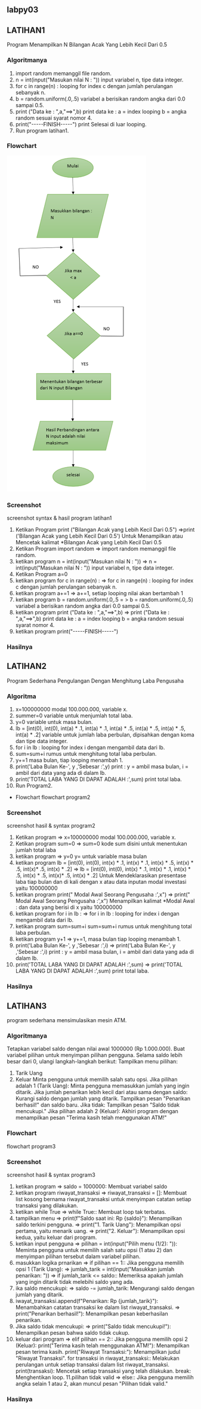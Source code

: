 ## labpy03
## LATIHAN1

Program Menampilkan N Bilangan Acak Yang Lebih Kecil Dari 0.5

### Algoritmanya
1. import random memanggil file random.
2. n = int(input("Masukan nilai N : ")) input variabel n, tipe data integer.
3. for c in range(n) : looping for index c dengan jumlah perulangan sebanyak n.
4. b = random.uniform(.0,.5) variabel a berisikan random angka dari 0.0 sampai 0.5.
5. print ("Data ke : ",a,"==>",b) print data ke : a = index looping b = angka random sesuai syarat nomor 4.
6. print("-----FINISH-----") print Selesai di luar looping.
7. Run program latihan1.

### Flowchart
  
![](<latihan1.png>)

### Screenshot
screenshot syntax & hasil program latihan1



1. Ketikan Program print ("Bilangan Acak yang Lebih Kecil Dari 0.5")
=>print ('Bilangan Acak yang Lebih Kecil Dari 0.5') Untuk Menampilkan atau Mencetak kalimat *Bilangan Acak yang Lebih Kecil Dari 0.5
2. Ketikan Program import random
=> import random memanggil file random.
3. ketikan program n = int(input("Masukan nilai N : "))
=> n = int(input("Masukan nilai N : ")) input variabel n, tipe data integer.
4. Ketikan Program a=0
5. ketikan program for c in range(n) :
=> for c in range(n) : looping for index c dengan jumlah perulangan sebanyak n.
6. ketikan program a+=1
=> a+=1, setiap looping nilai akan bertambah 1
7. ketikan program b = random.uniform(.0,.5
= > b = random.uniform(.0,.5) variabel a berisikan random angka dari 0.0 sampai 0.5.
8. ketikan program print ("Data ke : ",a,"==>",b)
=> print ("Data ke : ",a,"==>",b) print data ke : a = index looping b = angka random sesuai syarat nomor 4.
9. ketikan program print("-----FINISH-----")

### Hasilnya



## LATIHAN2

Program Sederhana Pengulangan Dengan Menghitung Laba Pengusaha

### Algoritma
1. x=100000000 modal 100.000.000, variable x.
2. summer=0 variable untuk menjumlah total laba.
3. y=0 variable untuk masa bulan.
4. lb = [int(0), int(0), int(a) * .1, int(a) * .1, int(a) * .5, int(a) * .5, int(a) * .5, int(a) * .2] variable untuk jumlah laba perbulan, dipisahkan dengan koma dan tipe data integer.
5. for i in lb : looping for index i dengan mengambil data dari lb.
6. sum=sum+i rumus untuk menghitung total laba perbulan.
7. y+=1 masa bulan, tiap looping menambah 1.
8. print('Laba Bulan Ke-', y ,'Sebesar :',y) print : y = ambil masa bulan, i = ambil dari data yang ada di dalam lb.
9. print('TOTAL LABA YANG DI DAPAT ADALAH :',sum) print total laba.
10. Run Program2.

- Flowchart
flowchart program2



### Screenshot
screenshot hasil & syntax program2



1. Ketikan program
=> x=100000000 modal 100.000.000, variable x.
2. Ketikan program sum=0
=> sum=0 kode sum disini untuk menentukan jumlah total laba
3. ketikan program
=> y=0 y= untuk variable masa bulan
4. ketikan program lb = [int(0), int(0), int(x) * .1, int(x) * .1, int(x) * .5, int(x) * .5, int(x)* .5, int(x) * .2]
=> lb = [int(0), int(0), int(x) * .1, int(x) * .1, int(x) * .5, int(x) * .5, int(x)* .5, int(x) * .2] Untuk Mendeklarasikan presentase laba tiap bulan dan di kali dengan x atau data inputan modal investasi yaitu 100000000
5. ketikan program print(" Modal Awal Seorang Pengusaha :',x")
=> print(" Modal Awal Seorang Pengusaha :',x") Menampilkan kalimat *Modal Awal : dan data yang berisi di x yaitu 100000000
6. ketikan program for i in lb :
=> for i in lb : looping for index i dengan mengambil data dari lb.
7. ketikan program sum=sum+i
sum=sum+i rumus untuk menghitung total laba perbulan.
8. ketikan program y+1
=> y+=1, masa bulan tiap looping menambah 1.
9. print('Laba Bulan Ke-', y ,'Sebesar :',i)
=> print('Laba Bulan Ke-', y ,'Sebesar :',i) print : y = ambil masa bulan, i = ambil dari data yang ada di dalam lb.
10. print('TOTAL LABA YANG DI DAPAT ADALAH :',sum)
=> print('TOTAL LABA YANG DI DAPAT ADALAH :',sum) print total laba.

### Hasilnya


## LATIHAN3
program sederhana mensimulasikan mesin ATM. 

### Algoritmanya
Tetapkan variabel saldo dengan nilai awal 1000000 (Rp 1.000.000).
Buat variabel pilihan untuk menyimpan pilihan pengguna.
Selama saldo lebih besar dari 0, ulangi langkah-langkah berikut:
Tampilkan menu pilihan:
1. Tarik Uang
2. Keluar
Minta pengguna untuk memilih salah satu opsi.
Jika pilihan adalah 1 (Tarik Uang):
Minta pengguna memasukkan jumlah yang ingin ditarik.
Jika jumlah penarikan lebih kecil dari atau sama dengan saldo:
Kurangi saldo dengan jumlah yang ditarik.
Tampilkan pesan "Penarikan berhasil!" dan saldo baru.
Jika tidak:
Tampilkan pesan "Saldo tidak mencukupi."
Jika pilihan adalah 2 (Keluar):
Akhiri program dengan menampilkan pesan "Terima kasih telah menggunakan ATM!"

### Flowchart
flowchart program3



### Screenshot
screenshot hasil & syntax program3


1. ketikan program
=> saldo = 1000000: Membuat variabel saldo
2. ketikan program riwayat_transaksi
=> riwayat_transaksi = []: Membuat list kosong bernama riwayat_transaksi untuk menyimpan catatan setiap transaksi yang dilakukan.
3. ketikan while True
=> while True:: Membuat loop tak terbatas.
4. tampilkan menu
=> print(f"Saldo saat ini: Rp {saldo}"): Menampilkan saldo terkini pengguna.
=> print("1. Tarik Uang"): Menampilkan opsi pertama, yaitu menarik uang.
=> print("2. Keluar"): Menampilkan opsi kedua, yaitu keluar dari program.
5. ketikan input pengguna
=> pilihan = int(input("Pilih menu (1/2): ")): Meminta pengguna untuk memilih salah satu opsi (1 atau 2) dan menyimpan pilihan tersebut dalam variabel pilihan.
6. masukkan logika prnarikan
=> if pilihan == 1:: Jika pengguna memilih opsi 1 (Tarik Uang):
=> jumlah_tarik = int(input("Masukkan jumlah penarikan: "))
=> if jumlah_tarik <= saldo:: Memeriksa apakah jumlah yang ingin ditarik tidak melebihi saldo yang ada.
7. ika saldo mencukupi:
=> saldo -= jumlah_tarik: Mengurangi saldo dengan jumlah yang ditarik.
8. iwayat_transaksi.append(f"Penarikan: Rp {jumlah_tarik}"): Menambahkan catatan transaksi ke dalam list riwayat_transaksi.
=> print("Penarikan berhasil!"): Menampilkan pesan keberhasilan penarikan.
9. Jika saldo tidak mencukupi:
=> print("Saldo tidak mencukupi!"): Menampilkan pesan bahwa saldo tidak cukup.
10. keluar dari program
=> elif pilihan == 2:: Jika pengguna memilih opsi 2 (Keluar):
print("Terima kasih telah menggunakan ATM!"): Menampilkan pesan terima kasih.
print("Riwayat Transaksi:"): Menampilkan judul "Riwayat Transaksi".
for transaksi in riwayat_transaksi:: Melakukan perulangan untuk setiap transaksi dalam list riwayat_transaksi.
print(transaksi): Mencetak setiap transaksi yang telah dilakukan.
break: Menghentikan loop. 
11.pilihan tidak valid
=> else:: Jika pengguna memilih angka selain 1 atau 2, akan muncul pesan "Pilihan tidak valid."


### Hasilnya




